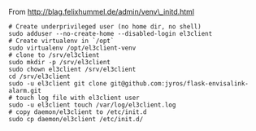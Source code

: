From http://blag.felixhummel.de/admin/venv\_initd.html

    # Create underprivileged user (no home dir, no shell)
    sudo adduser --no-create-home --disabled-login el3client
    # Create virtualenv in `/opt`
    sudo virtualenv /opt/el3client-venv
    # clone to /srv/el3client
    sudo mkdir -p /srv/el3client
    sudo chown el3client /srv/el3client
    cd /srv/el3client
    sudo -u el3client git clone git@github.com:jyros/flask-envisalink-alarm.git
    # touch log file with el3client user
    sudo -u el3client touch /var/log/el3client.log
    # copy daemon/el3client to /etc/init.d
    sudo cp daemon/el3client /etc/init.d/
    
